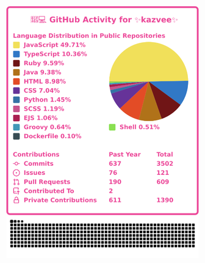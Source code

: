 <div align="center">
  <img src="https://raw.githubusercontent.com/kazvee/my-github-stats/main/images/kazvee-github-stats.svg?${{ github.run_id }}" alt="GitHub Activity for kazvee">
</div>

<div align="center">
  <picture>
    <source media="(prefers-color-scheme: dark)" srcset="https://raw.githubusercontent.com/kazvee/my-github-stats/main/images/kazvee-github-snake-dark.svg" />
    <source media="(prefers-color-scheme: light)" srcset="https://raw.githubusercontent.com/kazvee/my-github-stats/main/images/kazvee-github-snake.svg" />
    <img alt="github-snake" src="https://raw.githubusercontent.com/kazvee/my-github-stats/main/images/kazvee-github-snake.svg" />
  </picture>
</div>
